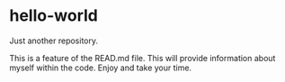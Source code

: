 # hello-world
Just another repository.

This is a feature of the READ.md file. 
This will provide information about myself within the code. 
Enjoy and take your time.
